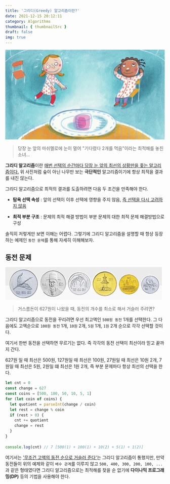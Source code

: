```yaml
---
title: '그리디(Greedy) 알고리즘이란?'
date: 2021-12-15 20:12:11
category: Algorithms
thumbnail: { thumbnailSrc }
draft: false
img: true
---
```


![marshmallow](./img/marshmallow.jpeg)

> 당장 눈 앞의 마쉬멜로에 눈이 멀어 "기다렸다 2개를 먹음"이라는 최적해를 놓친 소녀...

**그리디 알고리즘**이란 <u>매번 선택의 순간마다 당장 눈 앞의 최선의 상황만을 좇는 알고리즘이다.</u> 위 사진처럼 숲이 아닌 나무만 보는 **극단적인** 알고리즘이기에 항상 최적을 결과를 내진 않는다.

그리디 알고리즘으로 최적의 결과를 도출하려면 다음 두 조건을 만족해야 한다.

- **탐욕 선택 속성** : 앞의 선택이 이후 선택에 영향을 주지 않음, <u>즉 선택을 다시 고려하지 않음</u>

* **최적 부분 구조** : 문제의 최적 해결 방법이 부분 문제의 대한 최적 문제 해결방법으로 구성

솔직히 저렇게만 보면 이해는 어렵다. 그렇기에 그리디 알고리즘을 설명할 때 항상 등장하는 예제인 `동전 문제`를 통해 자세히 이해해보자.

## 동전 문제

![coin](./img/korea_coins.jpeg)

> 거스름돈이 627원이 나왔을 때, 동전의 개수를 최소로 해서 거슬러 주려면?

그리디 알고리즘으로 동전을 꾸리려면 우선 최고액인 `500원 동전` 1개를 선택한다. 그 다음에도 고액순으로 `100원 동전` 1개, `10원` 2개, `5원` 1개, `1원` 2개 순으로 각각 선택할 것이다.

여기서 한번 동전을 선택하면 무르기는 없다. 즉 각각의 동전 선택이 최선이라 믿고 끝까지 간다.

627원 일 때 최선은 500원, 127원일 때 최선은 100원, 27원일 때 최선은 10원 2개, 7원일 때 최선은 5원, 2원일 떄 최선은 1원 2개, 즉 부분 문제마다 항상 최선의 선택을 한다.

```js
let cnt = 0
const change = 627
const coins = [500, 100, 50, 10, 5, 1]
for (let coin of coins) {
  let quotient = parseInt(change / coin)
  let rest = change % coin
  if (rest > 0) {
    cnt += quotient
    change = rest
  }
}

console.log(cnt) // 7 [500(1) + 100(1) + 10(2) + 5(1) + 1(2)]
```

여기서는 <u>'무조건 고액의 동전 순으로 거슬러 준다'</u>는 그리디 알고리즘이 통했지만, 만약 동전들이 위의 예제와 같이 `배수 관계`를 이루지 않고 `500, 400, 300, 200, 100, ...` 과 같은 형태였다면 그리디 알고리즘으로는 최적해를 찾을 순 없기에 **다이나믹 프로그래밍(DP)** 등의 기법을 사용해야 한다.
